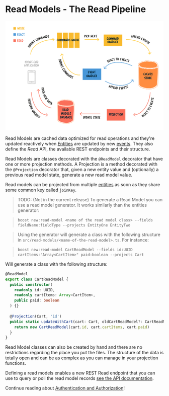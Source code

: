 # Read Models - The Read Pipeline

![Booster architecture](../img/booster-arch.png)

Read Models are cached data optimized for read operations and they're updated reactively when [Entities](_05-entities.md) are updated by new [events](_04-events.md). They also define the *Read* API, the available REST endpoints and their structure.

Read Models are classes decorated with the `@ReadModel` decorator that have one or more projection methods. A Projection is a method decorated with the `@Projection` decorator that, given a new entity value and (optionally) a previous read model state, generate a new read model value.

Read models can be projected from multiple [entities](_05-entities.md) as soon as they share some common key called `joinKey`.

> TODO: (Not in the current release) To generate a Read Model you can use a read model generator. It works similarly than the entities generator:

>```shell script
>boost new:read-model <name of the read model class> --fields fieldName:fieldType --projects EntityOne EntityTwo
>```

>Using the generator will generate a class with the following structure in `src/read-models/<name-of-the-read-model>.ts`. For instance:

>```shell script
>boost new:read-model CartReadModel --fields id:UUID cartItems:"Array<CartItem>" paid:boolean --projects Cart
>```

Will generate a class with the following structure:

```typescript
@ReadModel
export class CartReadModel {
  public constructor(
    readonly id: UUID,
    readonly cartItems: Array<CartItem>,
    public paid: boolean
  ) {}

  @Projection(Cart, 'id')
  public static updateWithCart(cart: Cart, oldCartReadModel?: CartReadModel): CartReadModel {
    return new CartReadModel(cart.id, cart.cartItems, cart.paid)
  }
}
```

Read Model classes can also be created by hand and there are no restrictions regarding the place you put the files. The structure of the data is totally open and can be as complex as you can manage in your projection functions.

Defining a read models enables a new REST Read endpoint that you can use to query or poll the read model records [see the API documentation](_09-rest-api.md).

Continue reading about [Authentication and Authorization](_07-auth.md)!